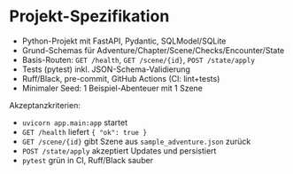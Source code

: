 # Projekt-Spezifikation

- Python-Projekt mit FastAPI, Pydantic, SQLModel/SQLite
- Grund-Schemas für Adventure/Chapter/Scene/Checks/Encounter/State
- Basis-Routen: `GET /health`, `GET /scene/{id}`, `POST /state/apply`
- Tests (pytest) inkl. JSON-Schema-Validierung
- Ruff/Black, pre-commit, GitHub Actions (CI: lint+tests)
- Minimaler Seed: 1 Beispiel-Abenteuer mit 1 Szene

Akzeptanzkriterien:

- `uvicorn app.main:app` startet
- `GET /health` liefert `{ "ok": true }`
- `GET /scene/{id}` gibt Szene aus `sample_adventure.json` zurück
- `POST /state/apply` akzeptiert Updates und persistiert
- `pytest` grün in CI, Ruff/Black sauber
